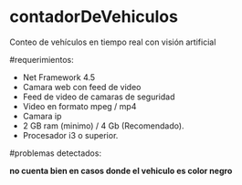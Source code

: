 # contadorDeVehiculos
Conteo de vehículos en tiempo real con visión artificial

#requerimientos:

* Net Framework 4.5
* Camara web con feed de video
* Feed de video de camaras de seguridad
* Video en formato mpeg / mp4
* Camara ip
* 2 GB ram (minimo) /  4 Gb (Recomendado).
* Procesador i3 o superior.


#problemas detectados:

**no cuenta bien en casos donde el vehiculo es color negro**
